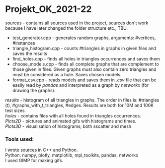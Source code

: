 # Projekt_OK_2021-22

*sources* - contains all sources used in the project, sources don't work because I have later changed the folder structure etc., TBU.
* test_generator.cpp - generates random graphs, arguments: \#vertices, \#instances
* triangle_histogram.cpp - counts \#triangles in graphs in given files and saves the results
* find_holes.cpp - finds all holes in triangles occurrences and saves them
* choose_models.cpp - finds all complete graphs that are complement to those given in files. Given graphs must also contain zero triangles and must be considered as a hole. Saves chosen models.
* format_csv.cpp - reads models and saves them in *.csv* file that can be easily read by *pandas* and interpreted as a graph by *networkx* (for drawing the graphs).

*results* - histogram of all triangles in graphs. The order in files is: \#triangles \(t\), \#graphs_with_t_triangles, \#edges. Results are both for 10M and 100K test sizes.<br>
*holes* - contains files with all holes found in triangles occurrences.<br>
*Plots2D* - pictures and animated gifs with histograms and times.<br>
*Plots3D* - visualisation of histograms; both sscatter and mesh.<br>

### Tools used:

I wrote sources in C++ and Python.<br>
Python: numpy, plotly, matplotlib, mpl_toolkits, pandas, networkx<br>
I used GIMP for making gifs.
